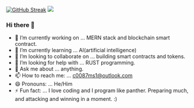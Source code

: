 [![GitHub Streak](https://github-readme-streak-stats.herokuapp.com/?user=DenverCoder1)](https://git.io/streak-stats)
<img src="https://github-readme-stats.vercel.app/api?username=Panther0087&&show_icons=true&title_color=ffffff&icon_color=bb2acf&text_color=dafdc&bg_color=151515">



### Hi there 👋

- 🔭 I’m currently working on ... MERN stack and blockchain smart contract.
- 🌱 I’m currently learning ... AI(artificial intelligence)
- 👯 I’m looking to collaborate on ... building smart contracts and tokens.
- 🤔 I’m looking for help with ... RUST programming.
- 💬 Ask me about ... anything.
- 📫 How to reach me: ... c0087ms1@outlook.com
- 😄 Pronouns: ... He/Him
- ⚡ Fun fact: ... I love coding and I program like panther. Preparing much, and attacking and winning in a moment. :)



